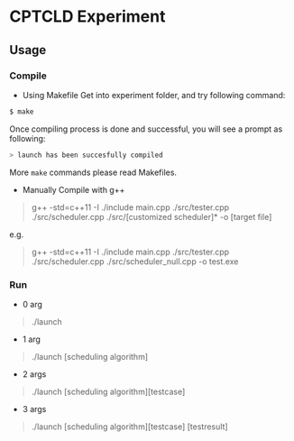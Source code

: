# CPTCLD Experiment

## Usage
### Compile

- Using Makefile
Get into experiment folder, and try following command:

```bash
$ make
```

Once compiling process is done and successful, you will see a prompt as following:

```bash
> launch has been succesfully compiled
```

More `make` commands please read Makefiles.

- Manually Compile with g++
> g++ -std=c++11 -I ./include main.cpp ./src/tester.cpp ./src/scheduler.cpp ./src/[customized scheduler]* -o [target file]

e.g.
> g++ -std=c++11 -I ./include main.cpp ./src/tester.cpp ./src/scheduler.cpp ./src/scheduler_null.cpp -o test.exe

### Run

- 0 arg
> ./launch
- 1 arg
> ./launch [scheduling algorithm]
- 2 args
> ./launch [scheduling algorithm][testcase]
- 3 args
> ./launch [scheduling algorithm][testcase] [testresult]